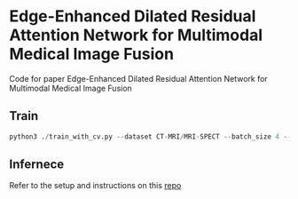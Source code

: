# Edge-Enhanced Dilated Residual Attention Network for Multimodal Medical Image Fusion
Code for paper Edge-Enhanced Dilated Residual Attention Network for Multimodal Medical Image Fusion

## Train
```python
python3 ./train_with_cv.py --dataset CT-MRI/MRI-SPECT --batch_size 4 --epochs 100 --lambda1 0.2 --lambda2 0.2 --cuda
```

## Infernece

Refer to the setup and instructions on this [repo](https://github.com/simonZhou86/dilran)
